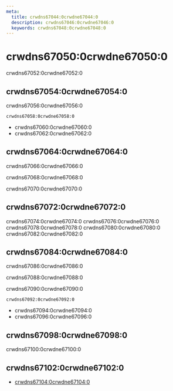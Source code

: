 ```yaml
---
meta:
  title: crwdns67044:0crwdne67044:0
  description: crwdns67046:0crwdne67046:0
  keywords: crwdns67048:0crwdne67048:0
---
```


# crwdns67050:0crwdne67050:0
crwdns67052:0crwdne67052:0

<entry-ad />

## crwdns67054:0crwdne67054:0
crwdns67056:0crwdne67056:0

`crwdns67058:0crwdne67058:0`
- crwdns67060:0crwdne67060:0
- crwdns67062:0crwdne67062:0


## crwdns67064:0crwdne67064:0
crwdns67066:0crwdne67066:0

  crwdns67068:0crwdne67068:0

  crwdns67070:0crwdne67070:0

## crwdns67072:0crwdne67072:0
crwdns67074:0crwdne67074:0
<alert type="success">crwdns67076:0crwdne67076:0</alert>
<alert type="info">crwdns67078:0crwdne67078:0</alert>
<alert type="warning">crwdns67080:0crwdne67080:0</alert>
<alert type="error">crwdns67082:0crwdne67082:0</alert>

## crwdns67084:0crwdne67084:0
crwdns67086:0crwdne67086:0

  crwdns67088:0crwdne67088:0

  crwdns67090:0crwdne67090:0

  `crwdns67092:0crwdne67092:0`
  - crwdns67094:0crwdne67094:0
  - crwdns67096:0crwdne67096:0

## crwdns67098:0crwdne67098:0
crwdns67100:0crwdne67100:0

## crwdns67102:0crwdne67102:0
  - [crwdns67104:0crwdne67104:0]()

<doc-footer />
